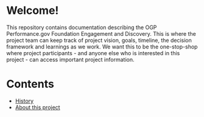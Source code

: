 # Welcome!
This repository contains documentation describing the OGP Performance.gov Foundation Engagement and Discovery. This is where the project team can keep track of project vision, goals, timeline, the decision framework and learnings as we work. We want this to be the one-stop-shop where project participants - and anyone else who is interested in this project - can access important project information. 

# Contents 
* [History](/history)
* [About this project](/about)
